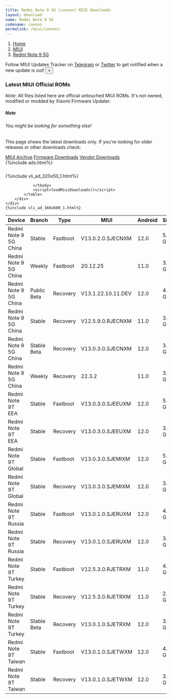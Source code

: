 ```yaml
---
title: Redmi Note 9 5G (cannon) MIUI Downloads
layout: download
name: Redmi Note 9 5G
codename: cannon
permalink: /miui/cannon/
---
```

<nav aria-label="breadcrumb">
    <ol class="breadcrumb">
        <li class="breadcrumb-item"><a href="/">Home</a></li>
        <li class="breadcrumb-item"><a href="/miui/">MIUI</a></li>
        <li class="breadcrumb-item active" aria-current="page"><a href="/miui/cannon/">Redmi Note 9 5G</a></li>
    </ol>
</nav>
<div class="alert alert-primary alert-dismissible fade show" role="alert">
    Follow MIUI Updates Tracker on <a href="https://t.me/MIUIUpdatesTracker" class="alert-link">Telegram</a>
     or <a href="https://twitter.com/MiFwUpdater" class="alert-link">Twitter</a> to get notified when a new update is out!
    <button type="button" class="close" data-dismiss="alert" aria-label="Close">
        <span aria-hidden="true">&times;</span>
    </button>
</div>

### Latest MIUI Official ROMs
*Note*: All files listed here are official untouched MIUI ROMs. It's not owned, modified or modded by Xiaomi Firmware Updater.
<div class="card">
  <div class="card-body">
    <h5 class="card-title">Note</h5>
    <h6 class="card-subtitle mb-2 text-muted">You might be looking for something else!</h6>
    <p class="card-text">This page shows the latest downloads only.
     If you're looking for older releases or other downloads check:</p>
    <a href="/archive/miui/cannon/" class="card-link">MIUI Archive</a>
    <a href="/firmware/cannon/" class="card-link">Firmware Downloads</a>
    <a href="/vendor/cannon/" class="card-link">Vendor Downloads</a>
  </div>
</div>
{%include ads.html%}
<div class="row justify-content-center">
    <div class="col-10">
        <div class="table-responsive-md" style="margin-top: 25px;">
            {%include vli_ad_320x50_1.html%}
            <table id="miui" class="display dt-responsive nowrap compact table table-striped table-hover table-sm">
                <thead class="thead-dark">
                    <tr>
                        <th data-ref="device">Device</th>
                        <th data-ref="branch">Branch</th>
                        <th data-ref="type">Type</th>
                        <th data-ref="miui">MIUI</th>
                        <th data-ref="android">Android</th>
                        <th data-ref="size">Size</th>
                        <th data-ref="size">Date</th>
                        <th data-ref="link">Link</th>
                    </tr>
                </thead>
                <tbody>
                <tr><td>Redmi Note 9 5G China</td><td>Stable</td><td>Fastboot</td><td>V13.0.2.0.SJECNXM</td><td>12.0</td><td>5.3 GB</td><td>2022-06-02</td><td><a href="/miui/cannon/stable/V13.0.2.0.SJECNXM/">Download</a></td></tr>
<tr><td>Redmi Note 9 5G China</td><td>Weekly</td><td>Fastboot</td><td>20.12.25</td><td>11.0</td><td>3.8 GB</td><td>2020-12-25</td><td><a href="/miui/cannon/weekly/20.12.25/">Download</a></td></tr>
<tr><td>Redmi Note 9 5G China</td><td>Public Beta</td><td>Recovery</td><td>V13.1.22.10.11.DEV</td><td>12.0</td><td>4.5 GB</td><td>2022-10-14</td><td><a href="/miui/cannon/public beta/V13.1.22.10.11.DEV/">Download</a></td></tr>
<tr><td>Redmi Note 9 5G China</td><td>Stable</td><td>Recovery</td><td>V12.5.9.0.RJECNXM</td><td>11.0</td><td>3.3 GB</td><td>2022-01-06</td><td><a href="/miui/cannon/stable/V12.5.9.0.RJECNXM/">Download</a></td></tr>
<tr><td>Redmi Note 9 5G China</td><td>Stable Beta</td><td>Recovery</td><td>V13.0.3.0.SJECNXM</td><td>12.0</td><td>3.5 GB</td><td>2022-08-10</td><td><a href="/miui/cannon/stable beta/V13.0.3.0.SJECNXM/">Download</a></td></tr>
<tr><td>Redmi Note 9 5G China</td><td>Weekly</td><td>Recovery</td><td>22.3.2</td><td>11.0</td><td>3.9 GB</td><td>2022-03-03</td><td><a href="/miui/cannon/weekly/22.3.2/">Download</a></td></tr>
<tr><td>Redmi Note 9T EEA</td><td>Stable</td><td>Fastboot</td><td>V13.0.3.0.SJEEUXM</td><td>12.0</td><td>5.5 GB</td><td>2022-09-01</td><td><a href="/miui/cannong/stable/V13.0.3.0.SJEEUXM/">Download</a></td></tr>
<tr><td>Redmi Note 9T EEA</td><td>Stable</td><td>Recovery</td><td>V13.0.3.0.SJEEUXM</td><td>12.0</td><td>3.2 GB</td><td>2022-09-08</td><td><a href="/miui/cannong/stable/V13.0.3.0.SJEEUXM/">Download</a></td></tr>
<tr><td>Redmi Note 9T Global</td><td>Stable</td><td>Fastboot</td><td>V13.0.3.0.SJEMIXM</td><td>12.0</td><td>5.5 GB</td><td>2022-08-29</td><td><a href="/miui/cannong/stable/V13.0.3.0.SJEMIXM/">Download</a></td></tr>
<tr><td>Redmi Note 9T Global</td><td>Stable</td><td>Recovery</td><td>V13.0.3.0.SJEMIXM</td><td>12.0</td><td>3.3 GB</td><td>2022-09-08</td><td><a href="/miui/cannong/stable/V13.0.3.0.SJEMIXM/">Download</a></td></tr>
<tr><td>Redmi Note 9T Russia</td><td>Stable</td><td>Fastboot</td><td>V13.0.1.0.SJERUXM</td><td>12.0</td><td>4.8 GB</td><td>2022-08-22</td><td><a href="/miui/cannong/stable/V13.0.1.0.SJERUXM/">Download</a></td></tr>
<tr><td>Redmi Note 9T Russia</td><td>Stable</td><td>Recovery</td><td>V13.0.1.0.SJERUXM</td><td>12.0</td><td>3.1 GB</td><td>2022-09-05</td><td><a href="/miui/cannong/stable/V13.0.1.0.SJERUXM/">Download</a></td></tr>
<tr><td>Redmi Note 9T Turkey</td><td>Stable</td><td>Fastboot</td><td>V12.5.3.0.RJETRXM</td><td>11.0</td><td>4.2 GB</td><td>2022-03-07</td><td><a href="/miui/cannong/stable/V12.5.3.0.RJETRXM/">Download</a></td></tr>
<tr><td>Redmi Note 9T Turkey</td><td>Stable</td><td>Recovery</td><td>V12.5.3.0.RJETRXM</td><td>11.0</td><td>2.6 GB</td><td>2022-03-14</td><td><a href="/miui/cannong/stable/V12.5.3.0.RJETRXM/">Download</a></td></tr>
<tr><td>Redmi Note 9T Turkey</td><td>Stable Beta</td><td>Recovery</td><td>V13.0.1.0.SJETRXM</td><td>12.0</td><td>3.1 GB</td><td>2022-09-01</td><td><a href="/miui/cannong/stable beta/V13.0.1.0.SJETRXM/">Download</a></td></tr>
<tr><td>Redmi Note 9T Taiwan</td><td>Stable</td><td>Fastboot</td><td>V13.0.1.0.SJETWXM</td><td>12.0</td><td>4.4 GB</td><td>2022-07-28</td><td><a href="/miui/cannong/stable/V13.0.1.0.SJETWXM/">Download</a></td></tr>
<tr><td>Redmi Note 9T Taiwan</td><td>Stable</td><td>Recovery</td><td>V13.0.1.0.SJETWXM</td><td>12.0</td><td>3.0 GB</td><td>2022-08-10</td><td><a href="/miui/cannong/stable/V13.0.1.0.SJETWXM/">Download</a></td></tr>

                </tbody>
                <script>loadMiuiDownloads()</script>
            </table>
        </div>
    </div>
    {%include vli_ad_160x600_1.html%}
</div>
